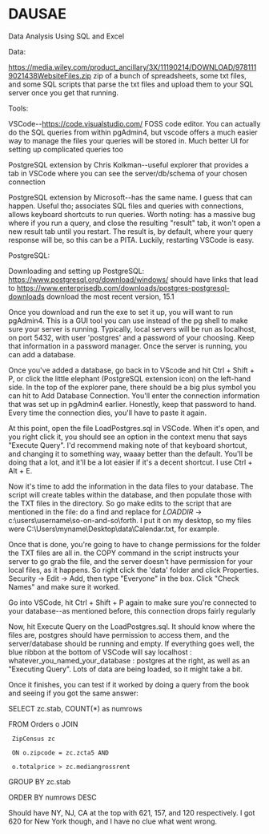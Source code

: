 # DAUSAE
Data Analysis Using SQL and Excel

Data:

https://media.wiley.com/product_ancillary/3X/11190214/DOWNLOAD/9781119021438WebsiteFiles.zip
zip of a bunch of spreadsheets, some txt files, and some SQL scripts that parse the txt files and upload them to your SQL server once you get that running. 


Tools:

VSCode--https://code.visualstudio.com/ FOSS code editor. You can actually do the SQL queries from within pgAdmin4, but vscode offers a much easier way to manage the files your queries will be stored in. Much better UI for setting up complicated queries too

PostgreSQL extension by Chris Kolkman--useful explorer that provides a tab in VSCode where you can see the server/db/schema of your chosen connection

PostgreSQL extension by Microsoft--has the same name. I guess that can happen. Useful tho; associates SQL files and queries with connections, allows keyboard shortcuts to run queries. Worth noting: has a massive bug where if you run a query, and close the resulting "result" tab, it won't open a new result tab until you restart. The result is, by default, where your query response will be, so this can be a PITA. Luckily, restarting VSCode is easy.  


PostgreSQL:

Downloading and setting up PostgreSQL: 
https://www.postgresql.org/download/windows/ should have links that lead to https://www.enterprisedb.com/downloads/postgres-postgresql-downloads
download the most recent version, 15.1

Once you download and run the exe to set it up, you will want to run pgAdmin4. This is a GUI tool you can use instead of the pg shell to make sure your server is running. Typically, local servers will be run as localhost, on port 5432, with user 'postgres' and a password of your choosing. Keep that information in a password manager. Once the server is running, you can add a database.

Once you've added a database, go back in to VScode and hit Ctrl + Shift + P, or click the little elephant (PostgreSQL extension icon) on the left-hand side. In the top of the explorer pane, there should be a big plus symbol you can hit to Add Database Connection. You'll enter the connection information that was set up in pgAdmin4 earlier. Honestly, keep that password to hand. Every time the connection dies, you'll have to paste it again. 

At this point, open the file LoadPostgres.sql in VSCode. When it's open, and you right click it, you should see an option in the context menu that says "Execute Query". I'd recommend making note of that keyboard shortcut, and changing it to something way, waaay better than the default. You'll be doing that a lot, and it'll be a lot easier if it's a decent shortcut. I use Ctrl + Alt + E. 

Now it's time to add the information in the data files to your database. The script will create tables within the database, and then populate those with the TXT files in the directory. So go make edits to the script that are mentioned in the file: do a find and replace for $LOADDIR$ -> c:\users\username\so-on-and-so\forth. I put it on my desktop, so my files were C:\Users\myname\Desktop\data\Calendar.txt, for example. 

Once that is done, you're going to have to change permissions for the folder the TXT files are all in. the COPY command in the script instructs your server to go grab the file, and the server doesn't have permission for your local files, as it happens. So right click the 'data' folder and click Properties. Security -> Edit -> Add, then type "Everyone" in the box. Click "Check Names" and make sure it worked. 

Go into VSCode, hit Ctrl + Shift + P again to make sure you're connected to your database--as mentioned before, this connection drops fairly regularly

Now, hit Execute Query on the LoadPostgres.sql. It should know where the files are, postgres should have permission to access them, and the server/database should be running and empty. If everything goes well, the blue ribbon at the bottom of VSCode will say localhost : whatever_you_named_your_database : postgres at the right, as well as an "Executing Query". Lots of data are being loaded, so it might take a bit. 

Once it finishes, you can test if it worked by doing a query from the book and seeing if you got the same answer:

SELECT zc.stab, COUNT(*) as numrows

FROM Orders o JOIN

     ZipCensus zc

     ON o.zipcode = zc.zcta5 AND

     o.totalprice > zc.mediangrossrent

GROUP BY zc.stab

ORDER BY numrows DESC

Should have NY, NJ, CA at the top with 621, 157, and 120 respectively. I got 620 for New York though, and I have no clue what went wrong. 



